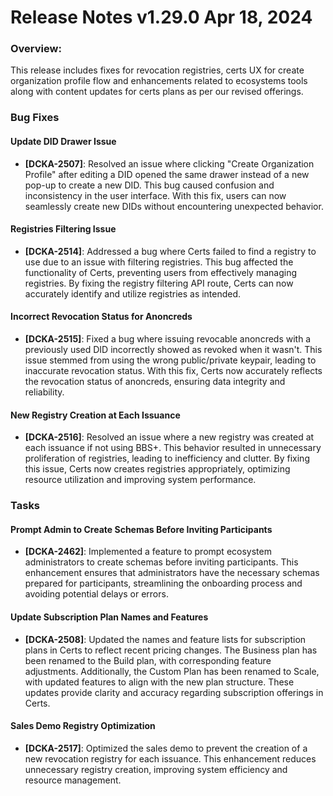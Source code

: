 # Release Notes v1.29.0 Apr 18, 2024

### Overview:

This release includes fixes for revocation registries, certs UX for create organization profile flow and enhancements related to ecosystems tools along with content updates for certs plans as per our revised offerings.

### **Bug Fixes**

#### **Update DID Drawer Issue**

* **\[DCKA-2507]**: Resolved an issue where clicking "Create Organization Profile" after editing a DID opened the same drawer instead of a new pop-up to create a new DID. This bug caused confusion and inconsistency in the user interface. With this fix, users can now seamlessly create new DIDs without encountering unexpected behavior.

#### **Registries Filtering Issue**

* **\[DCKA-2514]**: Addressed a bug where Certs failed to find a registry to use due to an issue with filtering registries. This bug affected the functionality of Certs, preventing users from effectively managing registries. By fixing the registry filtering API route, Certs can now accurately identify and utilize registries as intended.

#### **Incorrect Revocation Status for Anoncreds**

* **\[DCKA-2515]**: Fixed a bug where issuing revocable anoncreds with a previously used DID incorrectly showed as revoked when it wasn't. This issue stemmed from using the wrong public/private keypair, leading to inaccurate revocation status. With this fix, Certs now accurately reflects the revocation status of anoncreds, ensuring data integrity and reliability.

#### **New Registry Creation at Each Issuance**

* **\[DCKA-2516]**: Resolved an issue where a new registry was created at each issuance if not using BBS+. This behavior resulted in unnecessary proliferation of registries, leading to inefficiency and clutter. By fixing this issue, Certs now creates registries appropriately, optimizing resource utilization and improving system performance.

### **Tasks**

#### **Prompt Admin to Create Schemas Before Inviting Participants**

* **\[DCKA-2462]**: Implemented a feature to prompt ecosystem administrators to create schemas before inviting participants. This enhancement ensures that administrators have the necessary schemas prepared for participants, streamlining the onboarding process and avoiding potential delays or errors.

#### **Update Subscription Plan Names and Features**

* **\[DCKA-2508]**: Updated the names and feature lists for subscription plans in Certs to reflect recent pricing changes. The Business plan has been renamed to the Build plan, with corresponding feature adjustments. Additionally, the Custom Plan has been renamed to Scale, with updated features to align with the new plan structure. These updates provide clarity and accuracy regarding subscription offerings in Certs.

#### **Sales Demo Registry Optimization**

* **\[DCKA-2517]**: Optimized the sales demo to prevent the creation of a new revocation registry for each issuance. This enhancement reduces unnecessary registry creation, improving system efficiency and resource management.
